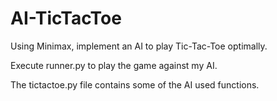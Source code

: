 # AI-TicTacToe

Using Minimax, implement an AI to play Tic-Tac-Toe optimally.

Execute runner.py to play the game against my AI.

The tictactoe.py file contains some of the AI used functions.
